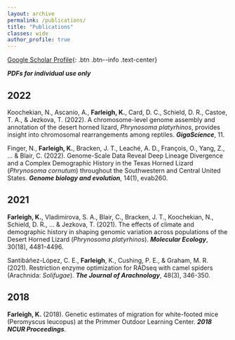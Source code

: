 ```yaml
---
layout: archive
permalink: /publications/
title: "Publications"
classes: wide
author_profile: true
---
```


[Google Scholar Profile](https://scholar.google.com/citations?user=ZKbwA2oAAAAJ&hl=en){: .btn .btn--info .text-center}

__*PDFs for individual use only*__

## 2022

Koochekian, N., Ascanio, A., __Farleigh, K.__, Card, D. C., Schield, D. R., Castoe, T. A., & Jezkova, T. (2022). A chromosome-level genome assembly and annotation of the desert horned lizard, _Phrynosoma platyrhinos_, provides insight into chromosomal rearrangements among reptiles. __*GigaScience*__, 11.

Finger, N., __Farleigh, K.__, Bracken, J. T., Leaché, A. D., François, O., Yang, Z., ... & Blair, C. (2022). Genome-Scale Data Reveal Deep Lineage Divergence and a Complex Demographic History in the Texas Horned Lizard (_Phrynosoma cornutum_) throughout the Southwestern and Central United States. __*Genome biology and evolution*__, 14(1), evab260.

## 2021

__Farleigh, K.__, Vladimirova, S. A., Blair, C., Bracken, J. T., Koochekian, N., Schield, D. R., ... & Jezkova, T. (2021). The effects of climate and demographic history in shaping genomic variation across populations of the Desert Horned Lizard (_Phrynosoma platyrhinos_). __*Molecular Ecology*__, 30(18), 4481-4496.


Santibáñez-López, C. E., __Farleigh__, K., Cushing, P. E., & Graham, M. R. (2021). Restriction enzyme optimization for RADseq with camel spiders (Arachnida: _Solifugae_). __*The Journal of Arachnology*__, 48(3), 346-350.

## 2018

__Farleigh, K.__ (2018). Genetic estimates of migration for white-footed mice (Peromyscus leucopus) at the Primmer Outdoor Learning Center. __*2018 NCUR Proceedings*__.
